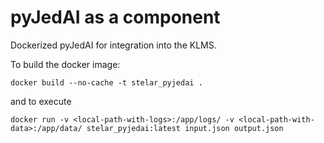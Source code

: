 # pyJedAI as a component
Dockerized pyJedAI for integration into the KLMS. 

To build the docker image:
```
docker build --no-cache -t stelar_pyjedai .
```

and to execute
```
docker run -v <local-path-with-logs>:/app/logs/ -v <local-path-with-data>:/app/data/ stelar_pyjedai:latest input.json output.json
```

